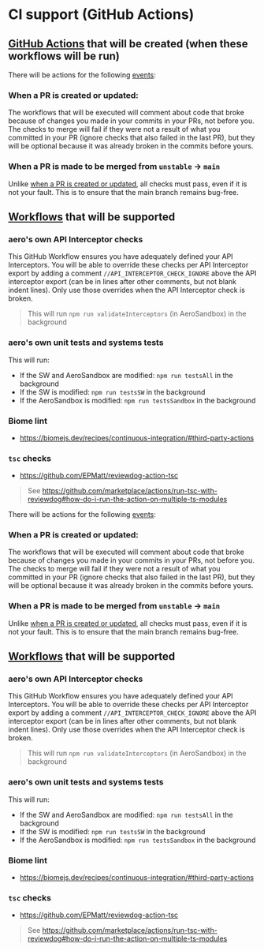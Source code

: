 # CI support (GitHub Actions)

## [GitHub Actions](https://docs.github.com/en/actions/about-github-actions/understanding-github-actions) that will be created (when these workflows will be run)

There will be actions for the following [events](https://docs.github.com/en/actions/about-github-actions/understanding-github-actions#events):

### When a PR is created or updated:

The workflows that will be executed will comment about code that broke because of changes you made in your commits in your PRs, not before you. The checks to merge will fail if they were not a result of what you committed in your PR (ignore checks that also failed in the last PR), but they will be optional because it was already broken in the commits before yours.

### When a PR is made to be merged from `unstable` -> `main`

Unlike [when a PR is created or updated](#when-a-pr-is-created-or-updated), all checks must pass, even if it is not your fault. This is to ensure that the main branch remains bug-free. 

## [Workflows](https://docs.github.com/en/actions/about-github-actions/understanding-github-actions#workflows) that will be supported

### aero's own API Interceptor checks

This GitHub Workflow ensures you have adequately defined your API Interceptors. You will be able to override these checks per API Interceptor export by adding a comment `//API_INTERCEPTOR_CHECK_IGNORE` above the API interceptor export (can be in lines after other comments, but not blank indent lines). Only use those overrides when the API Interceptor check is broken. 

> This will run `npm run validateInterceptors` (in AeroSandbox) in the background

### aero's own unit tests and systems tests

This will run:
- If the SW and AeroSandbox are modified: `npm run testsAll` in the background 
- If the SW is modified: `npm run testsSW` in the background
- If the AeroSandbox is modified: `npm run testsSandbox` in the background

### Biome lint

- <https://biomejs.dev/recipes/continuous-integration/#third-party-actions>

### `tsc` checks

- <https://github.com/EPMatt/reviewdog-action-tsc>

> See <https://github.com/marketplace/actions/run-tsc-with-reviewdog#how-do-i-run-the-action-on-multiple-ts-modules>

There will be actions for the following [events](https://docs.github.com/en/actions/about-github-actions/understanding-github-actions#events):

### When a PR is created or updated:

The workflows that will be executed will comment about code that broke because of changes you made in your commits in your PRs, not before you. The checks to merge will fail if they were not a result of what you committed in your PR (ignore checks that also failed in the last PR), but they will be optional because it was already broken in the commits before yours.

### When a PR is made to be merged from `unstable` -> `main`

Unlike [when a PR is created or updated](#when-a-pr-is-created-or-updated), all checks must pass, even if it is not your fault. This is to ensure that the main branch remains bug-free. 

## [Workflows](https://docs.github.com/en/actions/about-github-actions/understanding-github-actions#workflows) that will be supported

### aero's own API Interceptor checks

This GitHub Workflow ensures you have adequately defined your API Interceptors. You will be able to override these checks per API Interceptor export by adding a comment `//API_INTERCEPTOR_CHECK_IGNORE` above the API interceptor export (can be in lines after other comments, but not blank indent lines). Only use those overrides when the API Interceptor check is broken. 

> This will run `npm run validateInterceptors` (in AeroSandbox) in the background

### aero's own unit tests and systems tests

This will run:
- If the SW and AeroSandbox are modified: `npm run testsAll` in the background 
- If the SW is modified: `npm run testsSW` in the background
- If the AeroSandbox is modified: `npm run testsSandbox` in the background

### Biome lint

- <https://biomejs.dev/recipes/continuous-integration/#third-party-actions>

### `tsc` checks

- <https://github.com/EPMatt/reviewdog-action-tsc>

> See <https://github.com/marketplace/actions/run-tsc-with-reviewdog#how-do-i-run-the-action-on-multiple-ts-modules>
